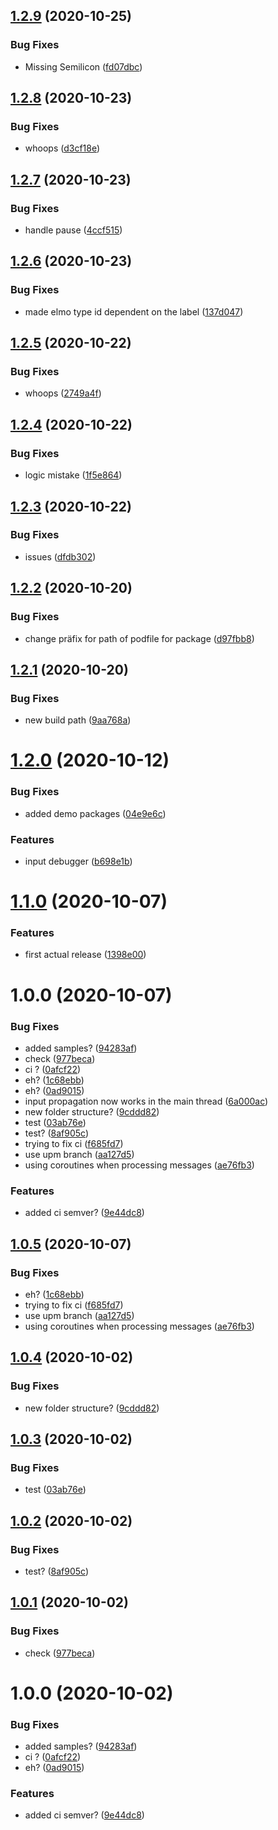 ## [1.2.9](https://github.com/Evomo/unityMotionAIPlugin/compare/v1.2.8...v1.2.9) (2020-10-25)


### Bug Fixes

* Missing Semilicon ([fd07dbc](https://github.com/Evomo/unityMotionAIPlugin/commit/fd07dbc462ee45bc265c48f29bdaab20281a1257))

## [1.2.8](https://github.com/Evomo/unityMotionAIPlugin/compare/v1.2.7...v1.2.8) (2020-10-23)


### Bug Fixes

* whoops ([d3cf18e](https://github.com/Evomo/unityMotionAIPlugin/commit/d3cf18eb3e678db1fd791ad270ed6971631e2e06))

## [1.2.7](https://github.com/Evomo/unityMotionAIPlugin/compare/v1.2.6...v1.2.7) (2020-10-23)


### Bug Fixes

* handle pause ([4ccf515](https://github.com/Evomo/unityMotionAIPlugin/commit/4ccf5157686b85ed38e42349d4f2e13fc4880067))

## [1.2.6](https://github.com/Evomo/unityMotionAIPlugin/compare/v1.2.5...v1.2.6) (2020-10-23)


### Bug Fixes

* made elmo type id dependent on the label ([137d047](https://github.com/Evomo/unityMotionAIPlugin/commit/137d0470539449239effa8f7354dec7685443bbd))

## [1.2.5](https://github.com/Evomo/unityMotionAIPlugin/compare/v1.2.4...v1.2.5) (2020-10-22)


### Bug Fixes

* whoops ([2749a4f](https://github.com/Evomo/unityMotionAIPlugin/commit/2749a4f7ceb3da1bf3d0fe17bd23c84332a4a03e))

## [1.2.4](https://github.com/Evomo/unityMotionAIPlugin/compare/v1.2.3...v1.2.4) (2020-10-22)


### Bug Fixes

* logic mistake ([1f5e864](https://github.com/Evomo/unityMotionAIPlugin/commit/1f5e8649f238bb7b4d8ac0079d525c34b51d482a))

## [1.2.3](https://github.com/Evomo/unityMotionAIPlugin/compare/v1.2.2...v1.2.3) (2020-10-22)


### Bug Fixes

* issues ([dfdb302](https://github.com/Evomo/unityMotionAIPlugin/commit/dfdb3020dc89ab28363b28b6ab82b20a4242d067))

## [1.2.2](https://github.com/Evomo/unityMotionAIPlugin/compare/v1.2.1...v1.2.2) (2020-10-20)


### Bug Fixes

* change präfix for path of podfile for package ([d97fbb8](https://github.com/Evomo/unityMotionAIPlugin/commit/d97fbb85ba44926ab2f625ac419a2ba0c94ca731))

## [1.2.1](https://github.com/Evomo/unityMotionAIPlugin/compare/v1.2.0...v1.2.1) (2020-10-20)


### Bug Fixes

* new build path ([9aa768a](https://github.com/Evomo/unityMotionAIPlugin/commit/9aa768a0a4a65e986385a61b602e5c88c4b32b01))

# [1.2.0](https://github.com/Evomo/unityMotionAIPlugin/compare/v1.1.0...v1.2.0) (2020-10-12)


### Bug Fixes

* added demo packages ([04e9e6c](https://github.com/Evomo/unityMotionAIPlugin/commit/04e9e6ca868e9709e8088fec66d921975563081f))


### Features

* input debugger ([b698e1b](https://github.com/Evomo/unityMotionAIPlugin/commit/b698e1b8d5e92588b48a46638372af92460ddb26))

# [1.1.0](https://github.com/Evomo/unityMotionAIPlugin/compare/v1.0.0...v1.1.0) (2020-10-07)


### Features

* first actual release ([1398e00](https://github.com/Evomo/unityMotionAIPlugin/commit/1398e004348ab05da0af2072f3f8d2abab41d70e))

# 1.0.0 (2020-10-07)


### Bug Fixes

* added samples? ([94283af](https://github.com/Evomo/unityMotionAIPlugin/commit/94283af5b78245156c5c7a7b380fce4f649abf5d))
* check ([977beca](https://github.com/Evomo/unityMotionAIPlugin/commit/977beca04b1aa38d5db45ec4aeffdb81abaa96d6))
* ci ? ([0afcf22](https://github.com/Evomo/unityMotionAIPlugin/commit/0afcf22103ed6c15d9875aa3b2187ab6bdce6001))
* eh? ([1c68ebb](https://github.com/Evomo/unityMotionAIPlugin/commit/1c68ebb5d20b3d1d9fbb6a8b4e14ededfd54b79f))
* eh? ([0ad9015](https://github.com/Evomo/unityMotionAIPlugin/commit/0ad9015dabeede11fae73796a15f0380bd646919))
* input propagation now works in the main thread ([6a000ac](https://github.com/Evomo/unityMotionAIPlugin/commit/6a000ac1054ea71972ddc54715fa79bf1136f39f))
* new folder structure? ([9cddd82](https://github.com/Evomo/unityMotionAIPlugin/commit/9cddd827b1a850cbeaacaeb8746e5f76d5b5aca1))
* test ([03ab76e](https://github.com/Evomo/unityMotionAIPlugin/commit/03ab76ebb0b41f8fa8643f79bff73295a909f82b))
* test? ([8af905c](https://github.com/Evomo/unityMotionAIPlugin/commit/8af905cf476da007c763ba93ed2b42059e99910d))
* trying to fix ci ([f685fd7](https://github.com/Evomo/unityMotionAIPlugin/commit/f685fd7dfb11c598c4493e9b314690f67c8c5f10))
* use upm branch ([aa127d5](https://github.com/Evomo/unityMotionAIPlugin/commit/aa127d5f299e7a271b35c6b1906b61a9f899b0d2))
* using coroutines when processing messages ([ae76fb3](https://github.com/Evomo/unityMotionAIPlugin/commit/ae76fb354838fe673b824fd9edaa4b7c9afb3c65))


### Features

* added ci semver? ([9e44dc8](https://github.com/Evomo/unityMotionAIPlugin/commit/9e44dc89d89da83c2c6da4979ace5c029ecf4b39))

## [1.0.5](https://github.com/Evomo/unityMotionAIPlugin/compare/v1.0.4...v1.0.5) (2020-10-07)


### Bug Fixes

* eh? ([1c68ebb](https://github.com/Evomo/unityMotionAIPlugin/commit/1c68ebb5d20b3d1d9fbb6a8b4e14ededfd54b79f))
* trying to fix ci ([f685fd7](https://github.com/Evomo/unityMotionAIPlugin/commit/f685fd7dfb11c598c4493e9b314690f67c8c5f10))
* use upm branch ([aa127d5](https://github.com/Evomo/unityMotionAIPlugin/commit/aa127d5f299e7a271b35c6b1906b61a9f899b0d2))
* using coroutines when processing messages ([ae76fb3](https://github.com/Evomo/unityMotionAIPlugin/commit/ae76fb354838fe673b824fd9edaa4b7c9afb3c65))

## [1.0.4](https://github.com/Evomo/unityMotionAIPlugin/compare/v1.0.3...v1.0.4) (2020-10-02)


### Bug Fixes

* new folder structure? ([9cddd82](https://github.com/Evomo/unityMotionAIPlugin/commit/9cddd827b1a850cbeaacaeb8746e5f76d5b5aca1))

## [1.0.3](https://github.com/Evomo/unityMotionAIPlugin/compare/v1.0.2...v1.0.3) (2020-10-02)


### Bug Fixes

* test ([03ab76e](https://github.com/Evomo/unityMotionAIPlugin/commit/03ab76ebb0b41f8fa8643f79bff73295a909f82b))

## [1.0.2](https://github.com/Evomo/unityMotionAIPlugin/compare/v1.0.1...v1.0.2) (2020-10-02)


### Bug Fixes

* test? ([8af905c](https://github.com/Evomo/unityMotionAIPlugin/commit/8af905cf476da007c763ba93ed2b42059e99910d))

## [1.0.1](https://github.com/Evomo/unityMotionAIPlugin/compare/v1.0.0...v1.0.1) (2020-10-02)


### Bug Fixes

* check ([977beca](https://github.com/Evomo/unityMotionAIPlugin/commit/977beca04b1aa38d5db45ec4aeffdb81abaa96d6))

# 1.0.0 (2020-10-02)


### Bug Fixes

* added samples? ([94283af](https://github.com/Evomo/unityMotionAIPlugin/commit/94283af5b78245156c5c7a7b380fce4f649abf5d))
* ci ? ([0afcf22](https://github.com/Evomo/unityMotionAIPlugin/commit/0afcf22103ed6c15d9875aa3b2187ab6bdce6001))
* eh? ([0ad9015](https://github.com/Evomo/unityMotionAIPlugin/commit/0ad9015dabeede11fae73796a15f0380bd646919))


### Features

* added ci semver? ([9e44dc8](https://github.com/Evomo/unityMotionAIPlugin/commit/9e44dc89d89da83c2c6da4979ace5c029ecf4b39))
